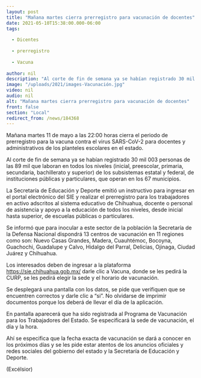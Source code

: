 ```yaml
---
layout: post
title: "Mañana martes cierra prerregistro para vacunación de docentes"
date: 2021-05-10T15:38:00.000-06:00
tags:
  
  - Dicentes
  
  - prerregistro
  
  - Vacuna
  
author: nil
description: "Al corte de fin de semana ya se habían registrado 30 mil 003 personas de las 89 mil que laboran en todos los niveles"
image: "/uploads/2021/images-Vacunación.jpg"
video: nil
audio: nil
alt: "Mañana martes cierra prerregistro para vacunación de docentes"
front: false
section: "Local"
redirect_from: /news/184368
---
```


Mañana martes 11 de mayo a las 22:00 horas cierra el periodo de prerregistro para la vacuna contra el virus SARS-CoV-2 para docentes y administrativos de los planteles escolares en el estado.

Al corte de fin de semana ya se habían registrado 30 mil 003 personas de las 89 mil que laboran en todos los niveles (inicial, preescolar, primaria, secundaria, bachillerato y superior) de los subsistemas estatal y federal, de instituciones públicas y particulares, que operan en los 67 municipios.

La Secretaría de Educación y Deporte emitió un instructivo para ingresar en el portal electrónico del SIE y realizar el prerregistro para los trabajadores en activo adscritos al sistema educativo de Chihuahua, docente o personal de asistencia y apoyo a la educación de todos los niveles, desde inicial hasta superior, de escuelas públicas o particulares.

Se informó que para inocular a este sector de la población la Secretaría de la Defensa Nacional dispondrá 13 centros de vacunación en 11 regiones como son: Nuevo Casas Grandes, Madera, Cuauhtémoc, Bocoyna, Guachochi, Guadalupe y Calvo, Hidalgo del Parral, Delicias, Ojinaga, Ciudad Juárez y Chihuahua.

Los interesados deben de ingresar a la plataforma https://sie.chihuahua.gob.mx/ darle clic a Vacuna, donde se les pedirá la CURP, se les pedirá elegir la sede y el horario de vacunación.

Se desplegará una pantalla con los datos, se pide que verifiquen que se encuentren correctos y darle clic a “si”. No olvidarse de imprimir documentos porque los deberá de llevar el día de la aplicación.

En pantalla aparecerá que ha sido registrada al Programa de Vacunación para los Trabajadores del Estado. Se especificará la sede de vacunación, el día y la hora.

Ahí se especifica que la fecha exacta de vacunación se dará a conocer en los próximos días y se les pide estar atentos de los anuncios oficiales y redes sociales del gobierno del estado y la Secretaría de Educación y Deporte.

(Excélsior)